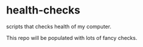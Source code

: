 # health-checks
scripts that checks health of my computer.

This repo will be populated with lots of fancy checks.
